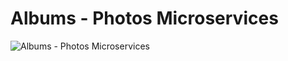 # Albums - Photos Microservices

![Albums - Photos Microservices](https://user-images.githubusercontent.com/53540870/125079021-c75f0780-e088-11eb-94aa-bda4bc019a5d.PNG)
